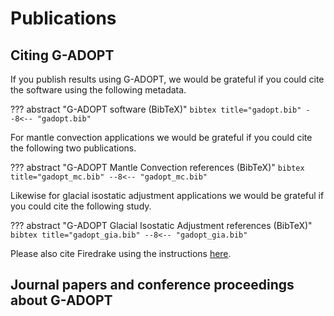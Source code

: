 # Publications

## Citing G-ADOPT

If you publish results using G-ADOPT, we would be grateful if you could cite the software using the following metadata.

??? abstract "G-ADOPT software (BibTeX)"
    ``` bibtex title="gadopt.bib"
    --8<-- "gadopt.bib"
    ```

For mantle convection applications we would be grateful if you could cite the following two publications.

??? abstract "G-ADOPT Mantle Convection references (BibTeX)"
    ``` bibtex title="gadopt_mc.bib"
    --8<-- "gadopt_mc.bib"
    ```

Likewise for glacial isostatic adjustment applications we would be grateful if you could cite the following study.

??? abstract "G-ADOPT Glacial Isostatic Adjustment references (BibTeX)"
    ``` bibtex title="gadopt_gia.bib"
    --8<-- "gadopt_gia.bib"
    ```


Please also cite Firedrake using the instructions [here](https://www.firedrakeproject.org/citing.html).


## Journal papers and conference proceedings about G-ADOPT

<script src="https://bibbase.org/show?bib=https://bibbase.org/network/files/tzBb6bg6tmizmKbju&jsonp=1"></script>
